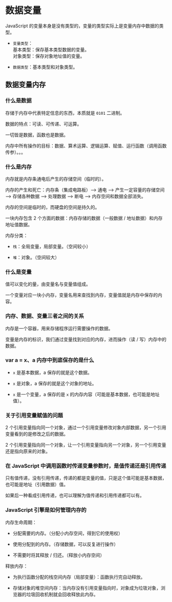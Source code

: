 # 数据变量

JavaScript 的变量本身是没有类型的，变量的类型实际上是变量内存中数据的类型。

- `变量类型`：  
基本类型：保存基本类型数据的变量。  
对象类型：保存对象地址值的变量。

- `数据类型`：基本类型和对象类型。

## 数据变量内存

### 什么是数据

存储于内存中代表特定信息的东西，本质就是 `0101` 二进制。

数据的特点：可读、可传递、可运算。

一切皆是数据，函数也是数据。

内存中所有操作的目标：数据、算术运算、逻辑运算、赋值、运行函数（调用函数传参）。。。

### 什么是内存

内存就是内存条通电后产生的存储空间（临时的）。

内存的产生和死亡：内存条（集成电路板）--> 通电 --> 产生一定容量的存储空间 --> 存储各种数据 --> 处理数据 --> 断电 --> 内存空间和数据全部消失。

内存的空间是临时的，而硬盘的空间是持久的。

一块内存包含 2 个方面的数据：内存存储的数据（一般数据 / 地址数据）和内存地址值数据。

内存分类：

- `栈`：全局变量，局部变量。（空间较小）

- `堆`：对象。（空间较大）

### 什么是变量

值可以变化的量，由变量名与变量值组成。

一个变量对应一块小内存，变量名用来查找到内存，变量值就是内存中保存的内容。

### 内存、数据、变量三者之间的关系

内存是一个容器，用来存储程序运行需要操作的数据。

变量是内存的标识，我们通过变量找到对应的内存，进而操作（读 / 写）内存中的数据。

### var a = x、a 内存中到底保存的是什么

- `x` 是基本数据，a 保存的就是这个数据。

- `x` 是对象，a 保存的就是这个对象的地址。

- `x` 是一个变量，a 保存的是 `x` 的内存内容（可能是基本数据，也可能是地址值）。

### 关于引用变量赋值的问题

2 个引用变量指向同一个对象，通过一个引用变量修改对象内部数据，另一个引用变量看到的是修改之后的数据。

2 个引用变量指向同一个对象，让一个引用变量指向另一个对象，另一个引用变量还是指向原来的对象。

### 在 JavaScript 中调用函数时传递变量参数时，是值传递还是引用传递

只有值传递，没有引用传递，传递的都是变量的值，只是这个值可能是基本数据，也可能是地址（引用数据）值。

如果后一种看成引用传递，也可以理解为值传递和引用传递都可以有。

### JavaScript 引擎是如何管理内存的

内存生命周期：

- 分配需要的内存。（分配小内存空间，得到它的使用权）

- 使用分配到的内存。（存储数据，可以反复进行操作）

- 不需要时将其释放 / 归还。（释放小内存空间）

释放内存：

- 为执行函数分配的栈空间内存（局部变量）：函数执行完自动释放。

- 存储对象的堆空间内存：当内存没有引用变量指向时，对象成为垃圾对象，浏览器的垃圾回收机制就会回收释放此内存。
